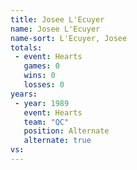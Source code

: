 ```yaml
---
title: Josee L'Ecuyer
name: Josee L'Ecuyer
name-sort: L'Ecuyer, Josee
totals:
 - event: Hearts
   games: 0
   wins: 0
   losses: 0
years:
 - year: 1989
   event: Hearts
   team: "QC"
   position: Alternate
   alternate: true
vs:
---
```

